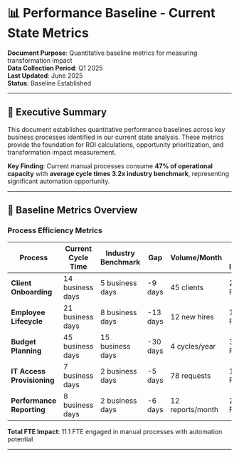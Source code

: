 
# 📊 Performance Baseline - Current State Metrics

**Document Purpose**: Quantitative baseline metrics for measuring transformation impact  
**Data Collection Period**: Q1 2025  
**Last Updated**: June 2025  
**Status**: Baseline Established

---

## 📌 Executive Summary

This document establishes quantitative performance baselines across key business processes identified in our current state analysis. These metrics provide the foundation for ROI calculations, opportunity prioritization, and transformation impact measurement.

**Key Finding**: Current manual processes consume **47% of operational capacity** with **average cycle times 3.2x industry benchmark**, representing significant automation opportunity.

---

## 🎯 Baseline Metrics Overview

### **Process Efficiency Metrics**

| Process | Current Cycle Time | Industry Benchmark | Gap | Volume/Month | Total FTE Impact |
|---------|-------------------|-------------------|-----|--------------|------------------|
| **Client Onboarding** | 14 business days | 5 business days | -9 days | 45 clients | 2.8 FTE |
| **Employee Lifecycle** | 21 business days | 8 business days | -13 days | 12 new hires | 1.6 FTE |
| **Budget Planning** | 45 business days | 15 business days | -30 days | 4 cycles/year | 3.2 FTE |
| **IT Access Provisioning** | 7 business days | 2 business days | -5 days | 78 requests | 1.4 FTE |
| **Performance Reporting** | 8 business days | 2 business days | -6 days | 12 reports/month | 2.1 FTE |

**Total FTE Impact**: 11.1 FTE engaged in manual processes with automation potential

---

